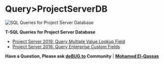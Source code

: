 # Query>ProjectServerDB
![SQL Queries for Project Server Database](https://user-images.githubusercontent.com/49816567/75915226-298d7400-5e67-11ea-843f-35c985ae161a.png)

**T-SQL Queries for Project Server Database**

- [Project Server 2019: Query Multiple Value Lookup Field](https://spgeeks.devoworx.com/query-multiple-values-lookup-table-field-project-server-2019/)
- [Project Server 2016: Query Enterprise Custom Fields](https://spgeeks.devoworx.com/project-server-2016-get-the-enterprise-custom-fields/)

**Have a Question, Please ask [deBUG.to](https://deBUG.to) Community** | **[Mohamed El-Qassas](https://devoworx.com)**
